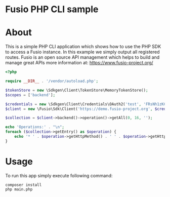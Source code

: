 
Fusio PHP CLI sample
=====

# About

This is a simple PHP CLI application which shows how to use the PHP SDK to access a Fusio instance.
In this example we simply output all registered routes.
Fusio is an open source API management which helps to build and manage great APIs more information at:
https://www.fusio-project.org/

```php
<?php

require __DIR__ . '/vendor/autoload.php';

$tokenStore = new \Sdkgen\Client\TokenStore\MemoryTokenStore();
$scopes = ['backend'];

$credentials = new \Sdkgen\Client\Credentials\OAuth2('test', 'FRsNh1zKCXlB', 'https://demo.fusio-project.org/authorization/token', '', $tokenStore, $scopes);
$client = new \Fusio\Sdk\Client('https://demo.fusio-project.org', $credentials);

$collection = $client->backend()->operation()->getAll(0, 16, '');

echo 'Operations:' . "\n";
foreach ($collection->getEntry() as $operation) {
    echo '* ' . $operation->getHttpMethod() . ' ' . $operation->getHttpPath() . "\n";
}

```

# Usage

To run this app simply execute following command:

```
composer install
php main.php
```
